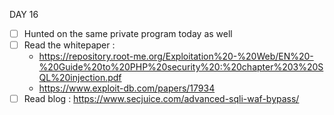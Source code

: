 DAY 16
* [ ] Hunted on the same private program today as well
* [ ] Read the whitepaper : 
  * https://repository.root-me.org/Exploitation%20-%20Web/EN%20-%20Guide%20to%20PHP%20security%20:%20chapter%203%20SQL%20injection.pdf
  * https://www.exploit-db.com/papers/17934
* [ ] Read blog : https://www.secjuice.com/advanced-sqli-waf-bypass/ 
